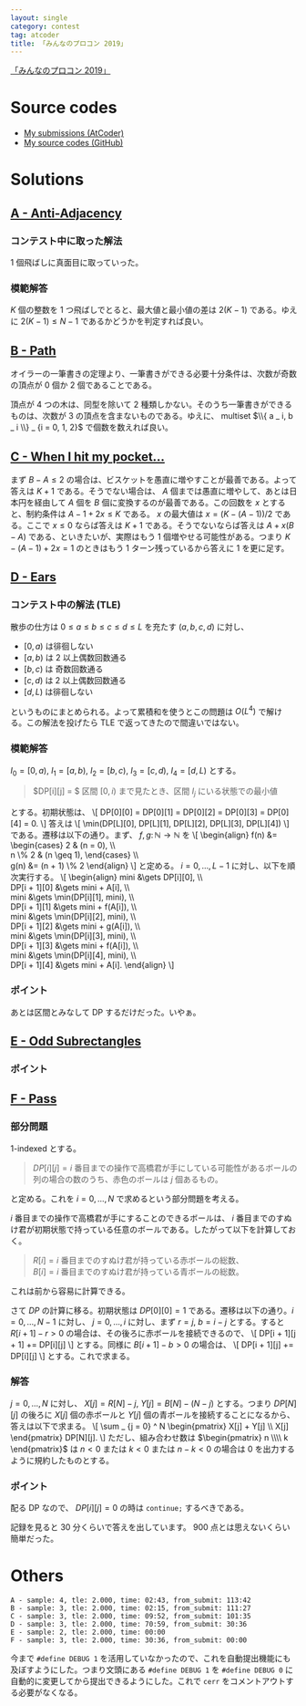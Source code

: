 ```yaml
---
layout: single
category: contest
tag: atcoder
title: 「みんなのプロコン 2019」
---
```


[「みんなのプロコン 2019」](https://atcoder.jp/contests/yahoo-procon2019-qual)

# Source codes

- [My submissions (AtCoder)](https://atcoder.jp/contests/yahoo-procon2019-qual/submissions?f.User=kazunetakahashi)
- [My source codes (GitHub)](https://github.com/kazunetakahashi/atcoder/tree/master/2019/0209_yahoo-procon2019-qual)

# Solutions

## [A - Anti-Adjacency](https://atcoder.jp/contests/yahoo-procon2019-qual/tasks/yahoo_procon2019_qual_a)

### コンテスト中に取った解法

1 個飛ばしに真面目に取っていった。

### 模範解答

$K$ 個の整数を $1$ つ飛ばしでとると、最大値と最小値の差は $2(K - 1)$ である。ゆえに $2(K - 1) \leq N - 1$ であるかどうかを判定すれば良い。

## [B - Path](https://atcoder.jp/contests/yahoo-procon2019-qual/tasks/yahoo_procon2019_qual_b)

オイラーの一筆書きの定理より、一筆書きができる必要十分条件は、次数が奇数の頂点が $0$ 個か $2$ 個であることである。

頂点が $4$ つの木は、同型を除いて $2$ 種類しかない。そのうち一筆書きができるものは、次数が $3$ の頂点を含まないものである。ゆえに、 multiset $\\{ a _ i, b _ i \\} _ {i = 0, 1, 2}$ で個数を数えれば良い。

## [C - When I hit my pocket...](https://atcoder.jp/contests/yahoo-procon2019-qual/tasks/yahoo_procon2019_qual_c)

まず $B - A \leq 2$ の場合は、ビスケットを愚直に増やすことが最善である。よって答えは $K + 1$ である。そうでない場合は、 $A$ 個までは愚直に増やして、あとは日本円を経由して $A$ 個を $B$ 個に変換するのが最善である。この回数を $x$ とすると、制約条件は $A - 1 + 2x \leq K$ である。 $x$ の最大値は $x = (K - (A - 1)) / 2$ である。ここで $x \leq 0$ ならば答えは $K + 1$ である。そうでないならば答えは $A + x(B - A)$ である、といきたいが、実際はもう $1$ 個増やせる可能性がある。つまり $K - (A - 1) + 2x = 1$ のときはもう $1$ ターン残っているから答えに $1$ を更に足す。

## [D - Ears](https://atcoder.jp/contests/yahoo-procon2019-qual/tasks/yahoo_procon2019_qual_d)

### コンテスト中の解法 (TLE)

散歩の仕方は $0 \leq a \leq b \leq c \leq d \leq L$ を充たす $(a, b, c, d)$ に対し、

- $[0, a)$ は徘徊しない
- $[a, b)$ は $2$ 以上偶数回数通る
- $[b, c)$ は 奇数回数通る
- $[c, d)$ は $2$ 以上偶数回数通る
- $[d, L)$ は徘徊しない

というものにまとめられる。よって累積和を使うとこの問題は $O(L^4)$ で解ける。この解法を投げたら TLE で返ってきたので間違いではない。

### 模範解答

$I _ 0 = [0, a)$, $I _ 1 = [a, b)$, $I _ 2 = [b, c)$, $I _ 3 = [c, d)$, $I _ 4 = [d, L)$ とする。

> $DP[i][j] = $ 区間 $[0, i)$ まで見たとき、区間 $I _ j$ にいる状態での最小値

とする。初期状態は、
\\[
  DP[0][0] = DP[0][1] = DP[0][2] = DP[0][3] = DP[0][4] = 0.
\\]
答えは
\\[
  \min(DP[L][0], DP[L][1], DP[L][2], DP[L][3], DP[L][4])
\\]
である。遷移は以下の通り。まず、 $f, g \colon \mathbb{N} \to \mathbb{N}$ を
\\[
  \begin{align}
    f(n) &=
    \begin{cases}
      2 & (n = 0), \\\\\
      n \\% 2 & (n \geq 1),
    \end{cases} \\\\\
    g(n) &= (n + 1) \\% 2
  \end{align}
\\]
と定める。 $i = 0, \dots, L - 1$ に対し、以下を順次実行する。
\\[
  \begin{align}
    mini &\gets DP[i][0], \\\\\
    DP[i + 1][0] &\gets mini + A[i], \\\\\
    mini &\gets \min(DP[i][1], mini), \\\\\
    DP[i + 1][1] &\gets mini + f(A[i]), \\\\\
    mini &\gets \min(DP[i][2], mini), \\\\\
    DP[i + 1][2] &\gets mini + g(A[i]), \\\\\
    mini &\gets \min(DP[i][3], mini), \\\\\
    DP[i + 1][3] &\gets mini + f(A[i]), \\\\\
    mini &\gets \min(DP[i][4], mini), \\\\\
    DP[i + 1][4] &\gets mini + A[i].
  \end{align}
\\]

### ポイント

あとは区間とみなして DP するだけだった。いやぁ。

## [E - Odd Subrectangles](https://atcoder.jp/contests/yahoo-procon2019-qual/tasks/yahoo_procon2019_qual_e)



### ポイント



## [F - Pass](https://atcoder.jp/contests/yahoo-procon2019-qual/tasks/yahoo_procon2019_qual_f)

### 部分問題

$1$-indexed とする。

> $DP[i][j] = i$ 番目までの操作で高橋君が手にしている可能性があるボールの列の場合の数のうち、赤色のボールは $j$ 個あるもの。

と定める。これを $i = 0, \dots, N$ で求めるという部分問題を考える。

$i$ 番目までの操作で高橋君が手にすることのできるボールは、 $i$ 番目までのすぬけ君が初期状態で持っている任意のボールである。したがって以下を計算しておく。

> $R[i] = i$ 番目までのすぬけ君が持っている赤ボールの総数、<br>
> $B[i] = i$ 番目までのすぬけ君が持っている青ボールの総数。

これは前から容易に計算できる。

さて $DP$ の計算に移る。初期状態は $DP[0][0] = 1$ である。遷移は以下の通り。$i = 0, \dots, N - 1$ に対し、 $j = 0, \dots, i$ に対し、まず $r = j$, $b = i - j$ とする。すると $R[i + 1] - r > 0$ の場合は、その後ろに赤ボールを接続できるので、
\\[
  DP[i + 1][j + 1] += DP[i][j]
\\]
とする。同様に $B[i + 1] - b > 0$ の場合は、
\\[
  DP[i + 1][j] += DP[i][j]
\\]
とする。これで求まる。

### 解答

$j = 0, \dots, N$ に対し、 $X[j] = R[N] - j$, $Y[j] = B[N] - (N - j)$ とする。つまり $DP[N][j]$ の後ろに $X[j]$ 個の赤ボールと $Y[j]$ 個の青ボールを接続することになるから、答えは以下で求まる。
\\[
  \sum _ {j = 0} ^ N \begin{pmatrix} X[j] + Y[j] \\\\ X[j] \end{pmatrix} DP[N][j].
\\]
ただし、組み合わせ数は $\begin{pmatrix} n \\\\ k \end{pmatrix}$ は $n < 0$ または $k < 0$ または $n - k < 0$ の場合は $0$ を出力するように規約したものとする。

### ポイント

配る DP なので、 $DP[i][j] = 0$ の時は `continue;` するべきである。

記録を見ると 30 分くらいで答えを出しています。 900 点とは思えないくらい簡単だった。

# Others

```
A - sample: 4, tle: 2.000, time: 02:43, from_submit: 113:42
B - sample: 3, tle: 2.000, time: 02:15, from_submit: 111:27
C - sample: 3, tle: 2.000, time: 09:52, from_submit: 101:35
D - sample: 3, tle: 2.000, time: 70:59, from_submit: 30:36
E - sample: 2, tle: 2.000, time: 00:00
F - sample: 3, tle: 2.000, time: 30:36, from_submit: 00:00
```

今まで `#define DEBUG 1` を活用していなかったので、これを自動提出機能にも及ぼすようにした。つまり文頭にある `#define DEBUG 1` を `#define DEBUG 0` に自動的に変更してから提出できるようにした。これで `cerr` をコメントアウトする必要がなくなる。
